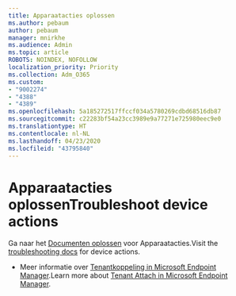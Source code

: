 ```yaml
---
title: Apparaatacties oplossen
ms.author: pebaum
author: pebaum
manager: mnirkhe
ms.audience: Admin
ms.topic: article
ROBOTS: NOINDEX, NOFOLLOW
localization_priority: Priority
ms.collection: Adm_O365
ms.custom:
- "9002274"
- "4388"
- "4389"
ms.openlocfilehash: 5a185272517ffccf034a5780269cdbd68516db87
ms.sourcegitcommit: c22283bf54a23cc3989e9a77271e725980eec9e0
ms.translationtype: HT
ms.contentlocale: nl-NL
ms.lasthandoff: 04/23/2020
ms.locfileid: "43795840"
---
```

# <a name="troubleshoot-device-actions"></a><span data-ttu-id="a2e0b-102">Apparaatacties oplossen</span><span class="sxs-lookup"><span data-stu-id="a2e0b-102">Troubleshoot device actions</span></span>

<span data-ttu-id="a2e0b-103">Ga naar het [Documenten oplossen](https://docs.microsoft.com/configmgr/tenant-attach/technical-reference) voor Apparaatacties.</span><span class="sxs-lookup"><span data-stu-id="a2e0b-103">Visit the [troubleshooting docs](https://docs.microsoft.com/configmgr/tenant-attach/technical-reference) for device actions.</span></span>

- <span data-ttu-id="a2e0b-104">Meer informatie over [Tenantkoppeling in Microsoft Endpoint Manager](https://docs.microsoft.com/configmgr/tenant-attach/).</span><span class="sxs-lookup"><span data-stu-id="a2e0b-104">Learn more about [Tenant Attach in Microsoft Endpoint Manager](https://docs.microsoft.com/configmgr/tenant-attach/).</span></span>
